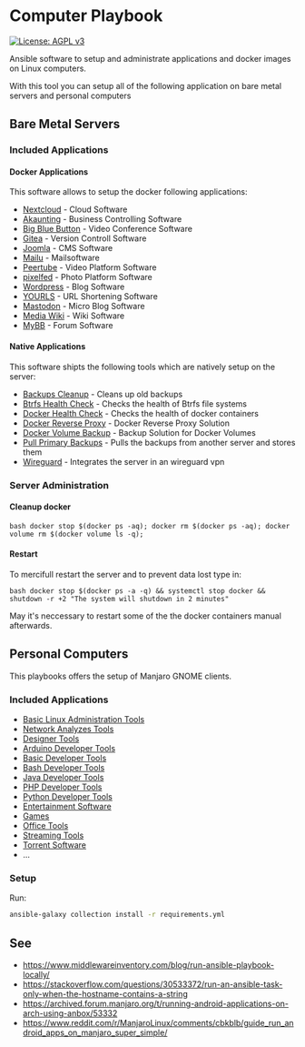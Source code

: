 # Computer Playbook
[![License: AGPL v3](https://img.shields.io/badge/License-AGPL%20v3-blue.svg)](https://www.gnu.org/licenses/agpl-3.0)

Ansible software to setup and administrate applications and docker images on Linux computers. 

With this tool you can setup all of the following application on bare metal servers and personal computers

## Bare Metal Servers

### Included Applications

#### Docker Applications

This software allows to setup the docker following applications:

- [Nextcloud](./roles/server_docker-nextcloud/README.md) - Cloud Software
- [Akaunting](./roles/server_docker-akaunting/README.md) - Business Controlling Software
- [Big Blue Button](./roles/server_docker-bigbluebutton/README.md) - Video Conference Software
- [Gitea](./roles/server_docker-gitea/README.md) - Version Controll Software
- [Joomla](./roles/server_docker-joomla/) - CMS Software
- [Mailu](./roles/server_docker-mailu/README.md) - Mailsoftware 
- [Peertube](./roles/server_docker-peertube/README.md) - Video Platform Software
- [pixelfed](./roles/server_docker-pixelfed/README.md) - Photo Platform Software
- [Wordpress](./roles/server_docker-wordpress/README.md) - Blog Software
- [YOURLS](./roles/server_docker-yourls/README.md) - URL Shortening Software
- [Mastodon](./roles/server_docker-mastodon/README.md) - Micro Blog Software
- [Media Wiki](./roles/server_docker-mediawiki/README.md) - Wiki Software
- [MyBB](./roles/server_docker-mybb/README.md) - Forum Software

#### Native Applications

This software shipts the following tools which are natively setup on the server:
- [Backups Cleanup](./roles/server_native-backups-cleanup/README.md) - Cleans up old backups
- [Btrfs Health Check](./roles/server_native-btrfs-health-check/README.md) - Checks the health of Btrfs file systems
- [Docker Health Check](./roles/server_native-docker-health-check/) - Checks the health of docker containers
- [Docker Reverse Proxy](./roles/server_native-docker-reverse-proxy/README.md) - Docker Reverse Proxy Solution
- [Docker Volume Backup](./roles/server_native-docker-volume-backup/) - Backup Solution for Docker Volumes
- [Pull Primary Backups](./roles/server_native-backups-consumer/README.md) - Pulls the backups from another server and stores them
- [Wireguard](./roles/server_native-wireguard/README.md) - Integrates the server in an wireguard vpn

### Server Administration

#### Cleanup docker
``bash
docker stop $(docker ps -aq); docker rm $(docker ps -aq); docker volume rm $(docker volume ls -q);
``

#### Restart

To mercifull restart the server and to prevent data lost type in: 

``bash
docker stop $(docker ps -a -q) && systemctl stop docker && shutdown -r +2 "The system will shutdown in 2 minutes"
``

May it's neccessary to restart some of the the docker containers manual afterwards. 


## Personal Computers

This playbooks offers the setup of Manjaro GNOME clients.

### Included Applications
- [Basic Linux Administration Tools](./roles/pc_collection-administrator-base/)
- [Network Analyzes Tools](./roles/pc_collection-administrator-network-analyze/)
- [Designer Tools](./roles/pc_collection-designer/)
- [Arduino Developer Tools](./roles/pc_collection-developer-arduino/)
- [Basic Developer Tools](./roles/pc_collection-developer-base/)
- [Bash Developer Tools](./roles/pc_collection-developer-bash/)
- [Java Developer Tools](./roles/pc_collection-developer-java/)
- [PHP Developer Tools](./roles/pc_collection-developer-php/)
- [Python Developer Tools](./roles/pc_collection-developer-python/)
- [Entertainment Software](./roles/pc_collection-entertainment/)
- [Games](./roles/pc_collection-games/)
- [Office Tools](./roles/pc_collection-office/)
- [Streaming Tools](./roles/pc_collection-streamer/)
- [Torrent Software](./roles/pc_collection-torrent/)
- ...

### Setup

Run:
```bash
ansible-galaxy collection install -r requirements.yml
```

## See
- https://www.middlewareinventory.com/blog/run-ansible-playbook-locally/
- https://stackoverflow.com/questions/30533372/run-an-ansible-task-only-when-the-hostname-contains-a-string
- https://archived.forum.manjaro.org/t/running-android-applications-on-arch-using-anbox/53332
- https://www.reddit.com/r/ManjaroLinux/comments/cbkblb/guide_run_android_apps_on_manjaro_super_simple/ 
